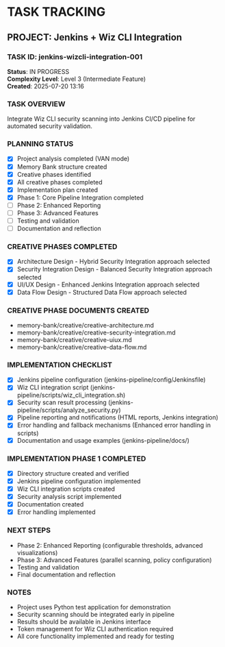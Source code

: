 # TASK TRACKING

## PROJECT: Jenkins + Wiz CLI Integration

### TASK ID: jenkins-wizcli-integration-001
**Status**: IN PROGRESS  
**Complexity Level**: Level 3 (Intermediate Feature)  
**Created**: 2025-07-20 13:16

### TASK OVERVIEW
Integrate Wiz CLI security scanning into Jenkins CI/CD pipeline for automated security validation.

### PLANNING STATUS
- [x] Project analysis completed (VAN mode)
- [x] Memory Bank structure created
- [x] Creative phases identified
- [x] All creative phases completed
- [x] Implementation plan created
- [x] Phase 1: Core Pipeline Integration completed
- [ ] Phase 2: Enhanced Reporting
- [ ] Phase 3: Advanced Features
- [ ] Testing and validation
- [ ] Documentation and reflection

### CREATIVE PHASES COMPLETED
- [x] Architecture Design - Hybrid Security Integration approach selected
- [x] Security Integration Design - Balanced Security Integration approach selected
- [x] UI/UX Design - Enhanced Jenkins Integration approach selected
- [x] Data Flow Design - Structured Data Flow approach selected

### CREATIVE PHASE DOCUMENTS CREATED
- memory-bank/creative/creative-architecture.md
- memory-bank/creative/creative-security-integration.md
- memory-bank/creative/creative-uiux.md
- memory-bank/creative/creative-data-flow.md

### IMPLEMENTATION CHECKLIST
- [x] Jenkins pipeline configuration (jenkins-pipeline/config/Jenkinsfile)
- [x] Wiz CLI integration script (jenkins-pipeline/scripts/wiz_cli_integration.sh)
- [x] Security scan result processing (jenkins-pipeline/scripts/analyze_security.py)
- [x] Pipeline reporting and notifications (HTML reports, Jenkins integration)
- [x] Error handling and fallback mechanisms (Enhanced error handling in scripts)
- [x] Documentation and usage examples (jenkins-pipeline/docs/)

### IMPLEMENTATION PHASE 1 COMPLETED
- [x] Directory structure created and verified
- [x] Jenkins pipeline configuration implemented
- [x] Wiz CLI integration scripts created
- [x] Security analysis script implemented
- [x] Documentation created
- [x] Error handling implemented

### NEXT STEPS
- Phase 2: Enhanced Reporting (configurable thresholds, advanced visualizations)
- Phase 3: Advanced Features (parallel scanning, policy configuration)
- Testing and validation
- Final documentation and reflection

### NOTES
- Project uses Python test application for demonstration
- Security scanning should be integrated early in pipeline
- Results should be available in Jenkins interface
- Token management for Wiz CLI authentication required
- All core functionality implemented and ready for testing

